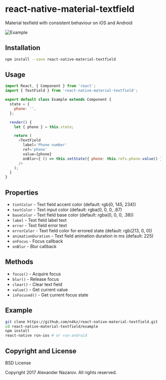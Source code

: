 # react-native-material-textfield

Material texfield with consistent behaviour on iOS and Android

![Example](https://cloud.githubusercontent.com/assets/2055622/23831653/145e6bc8-0737-11e7-8663-c31454c639cb.gif)

## Installation

```bash
npm install --save react-native-material-textfield
```

## Usage

```javascript
import React, { Component } from 'react';
import { TextField } from 'react-native-material-textfield';

export default class Example extends Component {
  state = {
    phone: '',
  };

  render() {
    let { phone } = this.state;

    return (
      <TextField
        label='Phone number'
        ref='phone'
        value={phone}
        onBlur={ () => this.setState({ phone: this.refs.phone.value() }) }
      />
    );
  }
}
```

## Properties

* `tintColor`         - Text field accent color (default: rgb(0, 145, 234))
* `textColor`         - Text input color (default: rgba(0, 0, 0, .87)
* `baseColor`         - Text field base color (default: rgba(0, 0, 0, .38))
* `label`             - Text field label text
* `error`             - Text field error text
* `errorColor`        - Text field color for errored state (default: rgb(213, 0, 0))
* `animationDuration` - Text field animation duration in ms (default: 225)
* `onFocus`           - Focus callback
* `onBlur`            - Blur callback

## Methods

* `focus()`     - Acquire focus
* `blur()`      - Release focus
* `clear()`     - Clear text field
* `value()`     - Get current value
* `isFocused()` - Get current focus state

## Example

```bash
git clone https://github.com/n4kz/react-native-material-textfield.git
cd react-native-material-textfield/example
npm install
react-native run-ios # or run-android
```

## Copyright and License

BSD License

Copyright 2017 Alexander Nazarov. All rights reserved.

